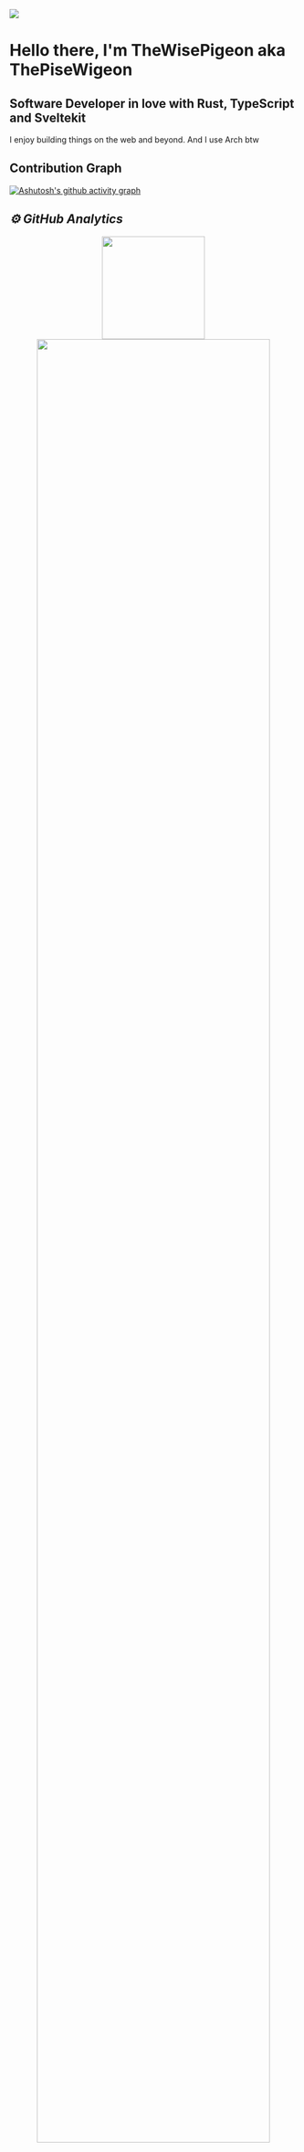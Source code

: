 ![](https://media.giphy.com/media/hmzZkvOJPLQti/giphy.gif)

Hello there, I'm TheWisePigeon aka ThePiseWigeon
=========================================

Software Developer in love with Rust, TypeScript and Sveltekit
-------------------------

I enjoy building things on the web and beyond. And I use Arch btw

## Contribution Graph

[![Ashutosh's github activity graph](https://github-readme-activity-graph.cyclic.app/graph?username=TheWisePigeon&theme=react-dark)]()

<h2><i>⚙️ GitHub Analytics</i></h2>
<p align="center">
<img height="180em" src="https://github-readme-stats.vercel.app/api?username=TheWisePigeon&show_icons=true&theme=algolia&include_all_commits=true&count_private=true"/><br/>
<img width="90%" src="https://github-readme-streak-stats.herokuapp.com/?user=TheWisePigeon&show_icons=true&locale=en&layout=demo&theme=merko&hide_border=true" />




